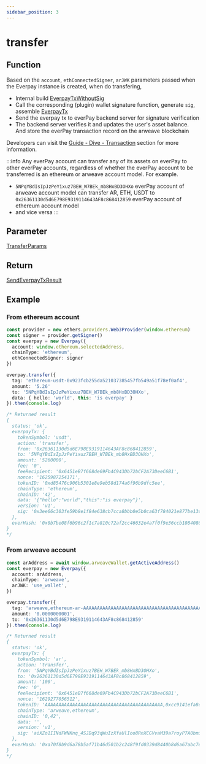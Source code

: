 ```yaml
---
sidebar_position: 3
---
```


# transfer

## Function

Based on the `account`, `ethConnectedSigner`, `arJWK` parameters passed when the Everpay instance is created, when do transfering,

* Internal build [EverpayTxWithoutSig](../types#everpaytxwithoutsig)
* Call the corresponding (plugin) wallet signature function, generate `sig`, assemble [EverpayTx](../types#everpaytx)
* Send the everpay tx to everPay backend server for signature verification
* The backend server verifies it and updates the user's asset balance. And store the everPay transaction record on the arweave blockchain

Developers can visit the [Guide - Dive - Transaction](../../../guide/dive/transaction) section for more information.

:::info
Any everPay account can transfer any of its assets on everPay to other everPay accounts, regardless of whether the everPay account to be transferred is an ethereum or arweave account model. For example.

* `5NPqYBdIsIpJzPeYixuz7BEH_W7BEk_mb8HxBD3OHXo` everPay account of arweave account model can transfer AR, ETH, USDT to `0x26361130d5d6E798E9319114643AF8c868412859` everPay account of ethereum account model
* and vice versa
:::

## Parameter

[TransferParams](../types#transferparams)

## Return

[SendEverpayTxResult](../types#sendeverpaytxresult)

## Example

### From ethereum account

```ts
const provider = new ethers.providers.Web3Provider(window.ethereum)
const signer = provider.getSigner()
const everpay = new Everpay({
  account: window.ethereum.selectedAddress,
  chainType: 'ethereum',
  ethConnectedSigner: signer
})

everpay.transfer({
  tag: 'ethereum-usdt-0x923fcb255da521037385457fb549a51f78ef0af4',
  amount: '5.26'
  to: '5NPqYBdIsIpJzPeYixuz7BEH_W7BEk_mb8HxBD3OHXo',
  data: { hello: 'world', this: 'is everpay' }
}).then(console.log)

/* Returned result
{
  status: 'ok',
  everpayTx: {
    tokenSymbol: 'usdt',
    action: 'transfer',
    from: '0x26361130d5d6E798E9319114643AF8c868412859',
    to: '5NPqYBdIsIpJzPeYixuz7BEH_W7BEk_mb8HxBD3OHXo',
    amount: '5260000',
    fee: '0',
    feeRecipient: '0x6451eB7f668de69Fb4C943Db72bCF2A73DeeC6B1',
    nonce: '1625987254171',
    tokenID: '0xd85476c906b5301e8e9eb58d174a6f96b9dfc5ee',
    chainType: 'ethereum',
    chainID: '42',
    data: '{"hello":"world","this":"is everpay"}',
    version: 'v1',
    sig: '0x3ee66c303fe59b8e1f84e638cb7cca8bbb0e5b0ca63f784021e877be13c176d35d831e120a20eb8c72741fcc40c6a35a566d3ed34f6274d4c26160f38c14eec11b'
  },
  everHash: '0x0b7be08f6b96c2f1c7a810c72af2cc46632e4a7f0f9e36ccb10840864fedd470'
}
*/

```

### From arweave account

```ts
const arAddress = await window.arweaveWallet.getActiveAddress()
const everpay = new Everpay({
  account: arAddress,
  chainType: 'arweave',
  arJWK: 'use_wallet',
})

everpay.transfer({
  tag: 'arweave,ethereum-ar-AAAAAAAAAAAAAAAAAAAAAAAAAAAAAAAAAAAAAAAAAAA,0x83ea4a2fe3ead9a7b204ab2d56cb0b81d71489c8',
  amount: '0.0000000001',
  to: '0x26361130d5d6E798E9319114643AF8c868412859'
}).then(console.log)

/* Returned result
{
  status: 'ok',
  everpayTx: {
    tokenSymbol: 'ar',
    action: 'transfer',
    from: '5NPqYBdIsIpJzPeYixuz7BEH_W7BEk_mb8HxBD3OHXo',
    to: '0x26361130d5d6E798E9319114643AF8c868412859',
    amount: '100',
    fee: '0',
    feeRecipient: '0x6451eB7f668de69Fb4C943Db72bCF2A73DeeC6B1',
    nonce: '1629277056512',
    tokenID: 'AAAAAAAAAAAAAAAAAAAAAAAAAAAAAAAAAAAAAAAAAAA,0xcc9141efa8c20c7df0778748255b1487957811be',
    chainType: 'arweave,ethereum',
    chainID: '0,42',
    data: '',
    version: 'v1',
    sig: 'aiXZo1IINdFWNKnq_4SJDq93qWuIzXfaUlIoo8RnXCGVvaM39a7royP7A0bmiVbcDhGAnsyN44UnEiQx1ilUcXkMXyUNoz3w7MEy2XVLmR4nXPljMwXNhRi3WqsyCfk_bMCGnoibYj0CHFCnJU00Ik2L6dor8NlbcwoP5h6E24yrgOGVbMKxCQwL2EC2PSVNkHle0rfHePYuPYCwze0rCdle5G1IitbbJRKaPz7dKx5qjb6F8jV80ivMOHToUpof9gncUipJjxwdPiodSfk3PVT8D_k1tl8O476Mo3ef_VoOnMtalnnIdAH-1IPYz0RkQdeEQgCOBUEjpTVEEz7PRZ3kTNaDHduu_97xzDyuToePkipOrOHodxiZvKgXttWOSePyEpIjDjv7rd1tcF9HI4q1F90sL692A8SRMzlQE_6uMDaFlAyIkwhzWBUQiHLMKu8kbARXCnfI7S_OR53Y7JyWBkpTpnSo-SWDZmoY6uYYn_ColeFkoJ_CaCB6nKenJZP9V3vo7yFGoBry3sASej2OtdCkNDM6P311S5zqGLbzLDxuMXUfISCN30Pf9SU1tcxyIyUEJC-OeSl5BRGnJixxtecyEq4Ahk-gaawpOVC72agKWm14Vrvzd1siIBg1vaRuVR1Au5g4IAqs-DPTFviAPEumuLVGTQCn6FB24gg,odtNk97a4PARR0I8g3kQpzlFVmPg-udyjfl81fbTioyP2pEw5tP5A1-FVqR-QFFPskW-j7yAze5usYNWHEir7oVQ9d9bbkcZIDEPqwSTO1JoD1BKXeeBK0xsmiSgxeY7uuRXWdhXREhlmIMsV8ObakEeXdbbxbs89XaZHBuES7boASrRVDXRz_mhMu6u_58OdLeMwR3I1BCH6nphNGVOehA7GOOqEBvtesBset0bNaLCb0JpSg5ZW_0AGLP-XydzE3IPLLx4NQEEJY21y8fChxYM4jntI78l5hojp9NlmS69EXlj0PoMjsbaWaz9WtnZaMAbnaOGAHhv8Y_TNmBI0FHpqHaGPP906Mnrgdm3tl2L40EX-Q6-liNVkB56CmPxXzSesu-4x5LLYxQ-aX3W6Hj7RCDTacxqUJHzOrhJqXSx6Jx0t8CwyfReMgVv4p5t1C3OZ8yYbJ_H3LdkeriVniaC5jQdMyIJ6QBMzr1XdXIw9WuEG2kCIYtvOp2qDuu9o2SY-9W4Yv7VWRDfWO38xxR4ZO65MMAdZxeaZ4w8sK_owH46Wm0XoT3Al-LPypaeijWqlHEu4R8c2ersD3xkDvXC_lNtaQw_qyfI3UEH5fWupY4zhZeDGkvXQh32Fv4CxlZL58iUHv9SvR7p5LgBCC3AVUbn7Sqc4xPUCZMj-Tc'
  },
  everHash: '0xa70f8b9d6a78b5af71b46d501b2c248f9fd0339d8440b8d6a67abc7e65e1b640'
}
*/
```

